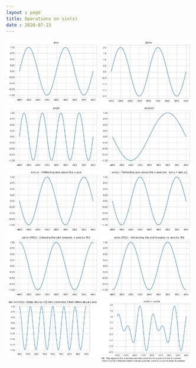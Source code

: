 ```yaml
---
layout : page
title: Operations on sin(x)
date : 2020-07-23
---
```


<style>
.fig{float:left; width:50%; padding:2px; box-sizing: border-box;}
</style>


<img src="/images/sin mpl plots/1.png" class="fig">
<img src="/images/sin mpl plots/2.png"class="fig">
<img src="/images/sin mpl plots/3.png"class="fig">
<img src="/images/sin mpl plots/4.png"class="fig">
<img src="/images/sin mpl plots/5.png"class="fig">
<img src="/images/sin mpl plots/6.png"class="fig">
<img src="/images/sin mpl plots/7.png"class="fig">
<img src="/images/sin mpl plots/8.png"class="fig">
<img src="/images/sin mpl plots/9.png"class="fig">
<img src="/images/sin mpl plots/10.png"class="fig">